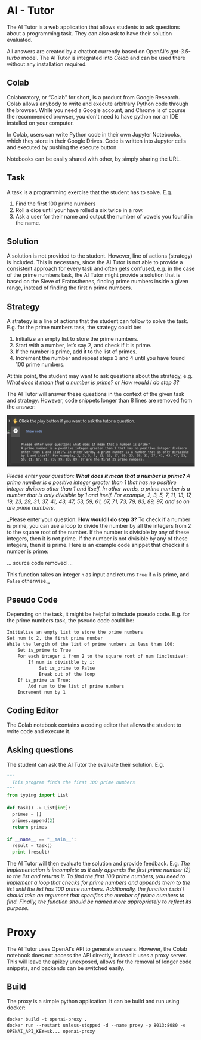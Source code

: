# AI - Tutor

The AI Tutor is a web application that allows students to ask questions about a programming task.
They can also ask to have their solution evaluated.

All answers are created by a chatbot currently based on OpenAI's _gpt-3.5-turbo_ model.
The AI Tutor is integrated into _Colab_ and can be used there without any installation required.

## Colab
Colaboratory, or “Colab” for short, is a product from Google Research. 
Colab allows anybody to write and execute arbitrary Python code through the browser.
While you need a Google account, and Chrome is of course the recommended browser, 
you don't need to have python nor an IDE installed on your computer.

In Colab, users can write Python code in their own Jupyter Notebooks, 
which they store in their Google Drives. Code is written into Jupyter cells and executed by pushing the execute button. 

Notebooks can be easily shared with other, by simply sharing the URL.

## Task
A task is a programming exercise that the student has to solve. E.g.
1. Find the first 100 prime numbers
2. Roll a dice until your have rolled a six twice in a row.
3. Ask a user for their name and output the number of vowels you found in the name.

## Solution
A solution is not provided to the student. However, line of actions (strategy) is included. 
This is necessary, since the AI Tutor is not able to provide a consistent approach for every task 
and often gets confused, e.g. in the case of the prime numbers task, the AI Tutor might provide a solution that is based 
on the Sieve of Eratosthenes, finding prime numbers inside a given range, instead of finding the first n prime numbers.

## Strategy
A strategy is a line of actions that the student can follow to solve the task.
E.g. for the prime numbers task, the strategy could be:
1. Initialize an empty list to store the prime numbers.
2. Start with a number, let’s say 2, and check if it is prime.
3. If the number is prime, add it to the list of primes.
4. Increment the number and repeat steps 3 and 4 until you have found 100 prime numbers.

At this point, the student may want to ask questions about the strategy, e.g. 
_What does it mean that a number is prime?_ or _How would I do step 3?_

The AI Tutor will answer these questions in the context of the given task and strategy. 
However, code snippets longer than 8 lines are removed from the answer:

![Alt text](images/q1.png?raw=true "What does it mean that a number is prime?")

_Please enter your question: **What does it mean that a number is prime?**
A prime number is a positive integer greater than 1 that has no positive integer divisors
other than 1 and itself. In other words, a prime number is a number that is only divisible
by 1 and itself. For example, 2, 3, 5, 7, 11, 13, 17, 19, 23, 29, 31, 37, 41, 43, 47, 53,
59, 61, 67, 71, 73, 79, 83, 89, 97, and so on are prime numbers._

_Please enter your question: **How would I do step 3?**
To check if a number is prime, you can use a loop to divide the number by all the integers
from 2 to the square root of the number. If the number is divisible by any of these
integers, then it is not prime. If the number is not divisible by any of these integers,
then it is prime. Here is an example code snippet that checks if a number is prime:

 ... source code removed ... 

This function takes an integer `n` as input and returns `True`
if `n` is prime, and `False` otherwise._


## Pseudo Code
Depending on the task, it might be helpful to include pseudo code.
E.g. for the prime numbers task, the pseudo code could be:
```
Initialize an empty list to store the prime numbers
Set num to 2, the first prime number
While the length of the list of prime numbers is less than 100:
    Set is_prime to True
    For each integer i from 2 to the square root of num (inclusive):
        If num is divisible by i:
            Set is_prime to False
            Break out of the loop
    If is_prime is True:
        Add num to the list of prime numbers
    Increment num by 1
```

## Coding Editor
The Colab notebook contains a coding editor that allows the student to write code and execute it.

## Asking questions
The student can ask the AI Tutor the evaluate their solution. E.g.
```python
"""
  This program finds the first 100 prime numbers
"""
from typing import List

def task() -> List[int]:
  primes = []
  primes.append(2)
  return primes

if __name__ == "__main__":
  result = task()
  print (result)
```

The AI Tutor will then evaluate the solution and provide feedback. E.g.
_The implementation is incomplete as it only appends the first prime number (2) to the list
and returns it. To find the first 100 prime numbers, you need to implement a loop that
checks for prime numbers and appends them to the list until the list has 100 prime
numbers. Additionally, the function `task()` should take an argument that specifies the
number of prime numbers to find. Finally, the function should be named more appropriately
to reflect its purpose._

# Proxy
The AI Tutor uses OpenAI's API to generate answers. However, the Colab notebook does not access the API directly, 
instead it uses a proxy server. This will leave the apikey unexposed, allows for the removal of longer code snippets, 
and backends can be switched easily.

## Build
The proxy is a simple python application. It can be build and run using docker:
```
docker build -t openai-proxy .
docker run --restart unless-stopped -d --name proxy -p 8013:8080 -e OPENAI_API_KEY=sk... openai-proxy
```
